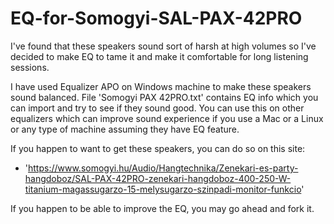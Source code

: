 # EQ-for-Somogyi-SAL-PAX-42PRO
I've found that these speakers sound sort of harsh at high volumes so I've decided to make EQ to tame it and make it comfortable for long listening sessions.

I have used Equalizer APO on Windows machine to make these speakers sound balanced. File 'Somogyi PAX 42PRO.txt' contains EQ info which you can import and try to see if they sound good. You can use this on other equalizers which can improve sound experience if you use a Mac or a Linux or any type of machine assuming they have EQ feature.

If you happen to want to get these speakers, you can do so on this site:
 - 'https://www.somogyi.hu/Audio/Hangtechnika/Zenekari-es-party-hangdoboz/SAL-PAX-42PRO-zenekari-hangdoboz-400-250-W-titanium-magassugarzo-15-melysugarzo-szinpadi-monitor-funkcio'

If you happen to be able to improve the EQ, you may go ahead and fork it.
